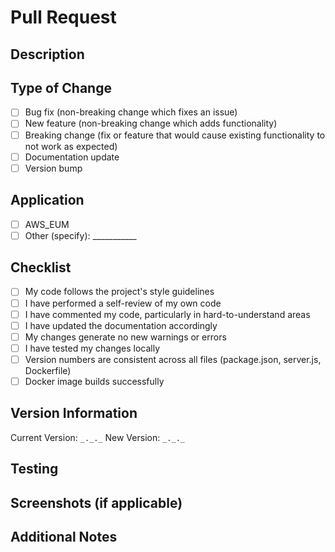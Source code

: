 # Pull Request

## Description
<!-- Describe your changes in detail -->

## Type of Change
- [ ] Bug fix (non-breaking change which fixes an issue)
- [ ] New feature (non-breaking change which adds functionality)
- [ ] Breaking change (fix or feature that would cause existing functionality to not work as expected)
- [ ] Documentation update
- [ ] Version bump

## Application
- [ ] AWS_EUM
- [ ] Other (specify): ___________

## Checklist
- [ ] My code follows the project's style guidelines
- [ ] I have performed a self-review of my own code
- [ ] I have commented my code, particularly in hard-to-understand areas
- [ ] I have updated the documentation accordingly
- [ ] My changes generate no new warnings or errors
- [ ] I have tested my changes locally
- [ ] Version numbers are consistent across all files (package.json, server.js, Dockerfile)
- [ ] Docker image builds successfully

## Version Information
Current Version: `_._._`
New Version: `_._._`

## Testing
<!-- Describe the tests you ran and their results -->

## Screenshots (if applicable)
<!-- Add screenshots to help explain your changes -->

## Additional Notes
<!-- Any additional information that reviewers should know -->
